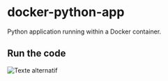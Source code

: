 # docker-python-app
Python application running within a Docker container.

## Run the code
![Texte alternatif]([chemin/vers/votre/image.png](https://gyazo.com/e4fc65c467fa5519d6131497fe1480f4))
